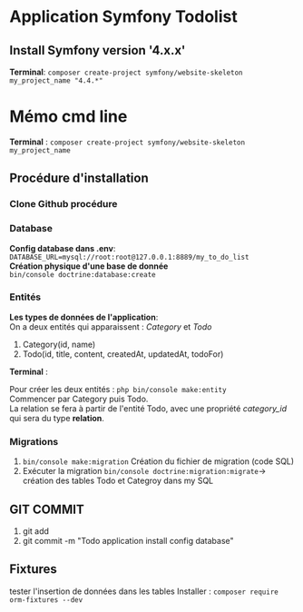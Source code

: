 # Application Symfony Todolist
## Install Symfony version '4.x.x'
__Terminal__: ```composer create-project symfony/website-skeleton my_project_name "4.4.*"```
# Mémo cmd line
__Terminal__ : ```composer create-project symfony/website-skeleton my_project_name```
## Procédure d'installation
### Clone Github procédure
### Database
__Config database dans .env__:  
```DATABASE_URL=mysql://root:root@127.0.0.1:8889/my_to_do_list```  
__Création physique d'une base de donnée__  
```bin/console doctrine:database:create```
### Entités
__Les types de données de l'application__:  
On a deux entités qui apparaissent : _Category_ et _Todo_
1. Category(id, name)
2. Todo(id, title, content, createdAt, updatedAt, todoFor)

__Terminal__ :  

Pour créer les deux entités : ```php bin/console make:entity```  
Commencer par Category puis Todo.  
La relation se fera à partir de l'entité Todo, avec une propriété _category_id_ qui sera du type __relation__.
### Migrations
1. ```bin/console make:migration``` Création du fichier de migration (code SQL)  
2. Exécuter la migration ```bin/console doctrine:migration:migrate```-> création des tables Todo et Categroy dans my SQL

## GIT COMMIT
1. git add
2. git commit -m "Todo application install config database"

## Fixtures
tester l'insertion de données dans les tables
Installer : ```composer require orm-fixtures --dev```